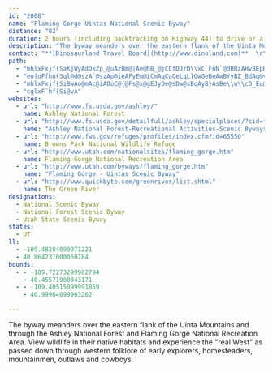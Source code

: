 ```yaml
---
id: "2008"
name: "Flaming Gorge-Uintas National Scenic Byway"
distance: "82"
duration: 2 hours (including backtracking on Highway 44) to drive or a day to enjoy the byway.
description: "The byway meanders over the eastern flank of the Uinta Mountains and through the Ashley National Forest and Flaming Gorge National Recreation Area. View wildlife in their native habitats and experience the \"real West\" as passed down through western folklore of early explorers, homesteaders, mountainmen, outlaws and cowboys."
contact: "**[Dinosaurland Travel Board](http://www.dinoland.com)**  \r\n 800-477-5558  \r\n 435-789-6932  \r\n\r\n"
path:
  - "mhlxFxjf{SaKjWyAdDkZp_@uAzBm@|Ae@hB_@jCCfDJrD\\xC`FnN`@dBRzAHvBEpRDnI^~CfFtWbBtG|Yj|@lCfJtAdGrAnGxBzLtCnYp@dNb@~b@CbQN~GN~AxEj_@bMfi@t@rBlHtO|AzDrBlIz]zzBRhCCdCK~Bc@dCs@`Co@xAqJ|NoB|De@`B]xBU~E^fK^zGn@pRMbYRxIrApWf@hHJxD?fDi@fPDxB|BnUTtAN~C?nDiAhUOrEB~CNjD|@nHbHze@dAjGxAnEnF`LjD~F`ElEdMfKrDzDz@lA`AdB`B`Eh@fB|@pEh@lFHfD?`DOtGmCfp@UjBsAbEgB|Cy@n@cBdAsJrEsBjA_CxBeBrBqRx\\iQ|[eBrCiB~BiKnK}CrDu@`Bi@vBOfAO|AShHOx@[dAkA~Ai@`@kA`@iADaEi@_HwAaCWoAAwGl@oFu@aAEq@Ls@f@cAjBo@tHe@jB{@zAi@p@eBlA}C|@{@@}Ad@yAp@uAnAqCdGcAdBoBfBiAd@_AZaAH{AEaGsBoBWqGDcDj@qICqIx@oC|@gBzAqArBq@vAk@hBeA`GaCjRm@fBcXld@kChFeHlLsB`GcAfEi@|EQlFDbF~Bv_@?fC]rAWd@cA`A{@b@w@D_AKo@e@iAyAgD{GoByC}AuDmC{Pk@wBsAiByDkDm@aAi@qAKyA?aBXqEd@wM@eDO_Ca@iBm@eBu@aBcCwBsAm@kE}AaAm@wIaIuIuFsCgAoDcAwB_AcDyCcCoEi@g@e@Qs@?y@Zi@n@Uz@C|@d@`Ch@lARfAHxAOlAc@x@o@Z_A?yAq@y@_BCa@?wFK{AgDiLKoAJ{@\\q@n@s@r@SfAR|EdChAX`@?n@_@h@y@TaALkBSy@[m@qB_DYgAEcB[gCwBaFmEyI_@a@m@Y_AQsDQiAs@_@{@_@oKE}FLaBbAgDAsAO_AYg@cCwB[a@Ww@]mLKy@[}@c@i@e@YqAKa@JcA|@i@nAIpA?zE[`JcC|e@cAdIoAxDyAxCwD|DiDhEoAjC]nAo@fF}AhW_@dDoGd^qBlGcGtOaD|Po@lBoAjEqFxWwBrIiAjBeA`AcCdBy@XqAVwCCw@QoB_AqAaAaEyD}BaAiBwAiA}BGqDVmETkCrAoCx@wD^uExAsHr@mFrCiLNuB?kDYeD_AaEmBaDyEgGqCkCkAyAmAaAiCeAqCYyAPwBl@aAl@aA~@mAxAc@~@o@tAe@xB[vC?`CfB|ZHdDClCa@fCs@xB}AnB_BnAi@TuB^mAB}AWoAk@yBuBsCyEy@eAiAy@cAg@eAWs@AyADmBRyp@fL}L`@k_ARyDJqFtA_Ad@cDdC_DxDwRxZ}D~FcDlCsBjAoAd@iEr@kDFa~@V"
  - "eo|uFfho{Sql@d@szA`@szAp@ieAFyEm@iCmAqCaCeLqL}GwGeBeAwBYyBZ_BdAq@v@eC~D_BnAmBj@yB?i@KuAs@{CaDyOgOeDaBcDWaGPyD?aFkAyCSyBPaInBaDh@aA@mUgAiJNeCTmIrAmu@dTmCd@oBFqBEoEs@cBm@yCyA}CgDsBsCcT}\\sTg^mYed@wc@at@oFiI}NoU_CoFoAeDoB{HsAyI}Fof@_@}BqAmEu@gBq@gAuAmAmPwM}@{@yAsBcDsFy@y@{@m@q@SkHeAkA_@}AgAo@s@y@sAiAwCsAaJa@yA_@y@i@s@mByAeA]qAC{G`Au@CiBa@iBmAsBq@cUgB}M_DcNyD}Gs@}D?gD\\wB^ih@|PeCpAsAfBm@fAYdA]~BK`Ch@lL^hE|A~KBf@Ij@O^k@l@w@Do@SY_@cDqHkNsOkBcCm@gAgBsEU[e@Ws@?e@V]h@Mb@Az@hBdIz@fIdBbGBd@B~@Ux@i@f@i@Ja@Gs@i@aFuGaHsIsDgF{@y@g@OU?i@To@hACfAJz@|@dCVrAI~Aa@p@g@Ty@Ac@W]a@{A_Di@q@qB{A{DkCeAe@gAIwBHk@T{[|OyA`@_BDcCSwBy@iFgCg@MeA@k@`@g@jAK`BN|@tA`EH`B[jB_@p@i@^m@RaGS}BLgLrCsClAuA~@mBlBmEfFsAv@iH~CwDrCwBZiBDi@^Yl@KrAHh@j@|@b@Nz@FpGF|@\\h@p@f@xABzAOrAy@lAeAb@c@@qJy@sC?sBJiMxBcJdBiPvEwHdFo@D_AGc@Qi@c@qB{CeAu@yKe@gBc@cAaAyCeEs@uAUmAi@wK]wC[eAcDgGy@wCo@iDYeAmCkG_AgAoAQo@JmAp@eArAaBrCuAdBiAf@qI`BoAd@{HdEiALwCD{AR{GpCiDfAwC^sFL}B^iA^oBlAiAbAmFzFm[x_@w@x@}@l@oChA{LbC}Ah@oDfBmEjBgEr@sAFqG_@g_@gKkIeCyAYsCSiDXsEpAgIt@aDh@yNhF_Fv@mEFuKGsCy@iAk@sAgAu@wAcBoEi@_A{FkCiDuBiAkAo@qAc@oB_AcNOmDEcCTuBRy@~DeK|AaFTgB?aCe@kCmLs[{AwCy@{@cDwAeCKoLE_B]}@k@e@_@m@eA_D{K}@yBc@g@}@s@wBe@wCRkP`C}Ax@sClCo@d@oAXs@DyCg@gEeAcBKoBBq}A|JiFg@ob@kJ{EaA_AEyB\\kK`Dy@F_BKqDiAq@EcA@uHhAqLQuLg@gFT}HdA{E^cJFaKy@_M{BsDe@iDEaF^mL~AeKVeGKeU_A{B_@aC_AkB_Ac]}QoB}@yAa@uAM_F?kr@hGuEPiE?cGQoPmB}QkCmEA}GXsGSgD_ByS{QiCoBgCeAsBWoA?uCb@uT`EyG`Aq@DeBScGwBmBCu@F}@RmAl@u@p@_B~BoBlBw@d@kBf@mBLuNsA}BBcDd@yObD{C^wCGkCe@kAg@cB_AaHyGyAs@oAYsAEwE`@_BAiB_@mFgCiAS}AFmB^u@l@sBxByUhX_D`Ey@dBaAdDOlAaGzm@m@tEqA`FwH`S"
  - "mhlxFxjf{SiBwAo@mAc@iAOoC@{@Fs@x@gEJyDe@sDw@sBqAyB}AsBe\\w\\cD_Eu@uAmFaOs@mAmAsAsFeEyZcTaEyCe@k@{AoBk@kAiE{Ky@eBiAuAwAwAcGyDsAa@kAQ{DMuN\\u@Ls@Zs@b@o@t@mFxJoAlB}A`A_@H_B@}@K{Bu@gB}@cBoA}EeGo@[]IkBPi@EYGy@k@e@s@]w@OgAEaANwAh@aB|DuKd@eEE{LLoAZwAn@wAr@c@bF_B~@s@XwAEsAOk@m@s@y@Uu@Bi@^U\\iA~Cy@t@aF|BcA?{@e@i@eAgBgGe@sAk@}@sM{F_CmAaAaAk@iAiAoFc@kAk@gAsByBwIiIy@i@i@Gy@Dc@XcDhGeAjAe@VgARoAG}@Uu@m@c@m@o@aBIq@?_CXuCf@}BGiA}CsMe@mAgEsEYq@yBqKuAiCcA{@y@sAUq@SoA_@sFOeAW}@q@}Ac@}B?s@h@gDCkAKa@oAkA{@kAi@uAc@yCJqDNu@h@eAVSj@KxAEbCy@^_@jAaEl@_AbB{@vAU`@YTg@\\_CXoJ?sAM_CUeBcAaDy@sAo@Y{ASc@@cBp@cN`O_CdAkATsADuNAcCt@iAl@_BhBiBrDw@rAa@`@kAl@uBBaFyA_O_I{CmCoCoCuC}DiBaDsCyGmAcDeAyDaDiOi@eBaAcBs@s@_@UsAe@uBEkC^cCz@qBd@wB|@wCfBoC`CqFxGqCxEoD|IaE`P{@rEO~AM`DB`B|AhUb@dFJtC?hCY`IItA_@lBUx@iAjB}BfB}DxBiCdBu@r@w@pAk@tAc@vBUhBClALjDjAtJ?pAK`Bc@lCcGlT}B`HeMvVeUfi@w@tCOfDH~At@pDb@fDZzHl@nWH`HOhFcBfXm@tFiClLe@zAi@v@i@^_AXwDXwBE_BSeAYwHyDgCy@gHk@qH_@yBk@kCaBeEuDy@c@eQ}LcE_CkCkAkEaBaDm@_CSsCFqDGiCw@sAaAeBsBs@iBkAuE{H_^gE}PsBmHmA}CeAuBkKgPmCmFcDcI{Mo`@c@cAeAwAy@y@yAy@uOoDaJiCcDgBaBmA}EgFuEqC}Bg@_Gu@oCo@_DaBuAkAaDcD"
  - "cglxF`hf{Si@vA"
websites:
  - url: "http://www.fs.usda.gov/ashley/"
    name: Ashley National Forest
  - url: "http://www.fs.usda.gov/detailfull/ashley/specialplaces/?cid=fsm9_002444&width=full"
    name: "Ashley National Forest-Recreational Activities-Scenic Byways and"
  - url: "http://www.fws.gov/refuges/profiles/index.cfm?id=65550"
    name: Browns Park National Wildlife Refuge
  - url: "http://www.utah.com/nationalsites/flaming_gorge.htm"
    name: Flaming Gorge National Recreation Area
  - url: "http://www.utah.com/byways/flaming_gorge.htm"
    name: "Flaming Gorge - Uintas Scenic Byway"
  - url: "http://www.quickbyte.com/greenriver/list.shtml"
    name: The Green River
designations:
  - National Scenic Byway
  - National Forest Scenic Byway
  - Utah State Scenic Byway
states:
  - UT
ll:
  - -109.48284099971221
  - 40.864231000060784
bounds:
  - - -109.72273299982794
    - 40.45571900043171
  - - -109.40515099991859
    - 40.99964099963262

---
```


The byway meanders over the eastern flank of the Uinta Mountains and through the Ashley National Forest and Flaming Gorge National Recreation Area. View wildlife in their native habitats and experience the "real West" as passed down through western folklore of early explorers, homesteaders, mountainmen, outlaws and cowboys.
